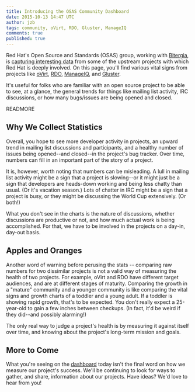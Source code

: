 ```yaml
---
title: Introducing the OSAS Community Dashboard
date: 2015-10-13 14:47 UTC
author: jzb
tags: community, oVirt, RDO, Gluster, ManageIQ
comments: true
published: true
---
```

Red Hat's Open Source and Standards (OSAS) group, working with [Bitergia](http://www.bitegia.com), is [capturing interesting data](Dashboard/) from some of the upstream projects with which Red Hat is deeply involved. On this page, you'll find various vital signs from projects like [oVirt](http://www.ovirt.org), [RDO](https://www.rdoproject.org), [ManageIQ](http://manageiq.org/), and [Gluster](http://gluster.org/).

It's useful for folks who are familiar with an open source project to be able to see, at a glance, the general trends for things like mailing list activity, IRC discussions, or how many bugs/issues are being opened and closed.

READMORE

## Why We Collect Statistics

Overall, you hope to see more developer activity in projects, an upward trend in mailing list discussions and participants, and a healthy number of issues being opened--and closed--in the project's bug tracker. Over time, numbers can fill in an important part of the story of a project.

It is, however, worth noting that numbers can be misleading. A lull in mailing list activity might be a sign that a project is slowing--or it might just be a sign that developers are heads-down working and being less chatty than usual. (Or it's vacation season.) Lots of chatter in IRC might be a sign that a project is busy, or they might be discussing the World Cup extensively. (Or both!)

What you don't see in the charts is the nature of discussions, whether discussions are productive or not, and how much actual work is being accomplished. For that, we have to be involved in the projects on a day-in, day-out basis.

## Apples and Oranges

Another word of warning before perusing the stats -- comparing raw numbers for two dissimilar projects is not a valid way of measuring the health of two projects. For example, oVirt and RDO have different target audiences, and are at different stages of maturity. Comparing the growth in a "mature" community and a younger community is like comparing the vital signs and growth charts of a toddler and a young adult. If a toddler is showing rapid growth, that's to be expected. You don't really expect a 25-year-old to gain a few inches between checkups. (In fact, it'd be weird if they did--and possibly alarming!)

The only real way to judge a project's health is by measuring it against itself over time, and knowing about the project's long-term mission and goals.

## More to Come

What you're seeing on the [dashboard](Dashboard/) today isn't the final word on how we measure our project's success. We'll be continuing to look for ways to gather, and share, information about our projects. Have ideas? We'd love to hear from you!
